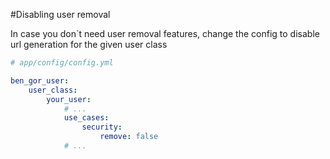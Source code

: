 #Disabling user removal

In case you don`t need user removal features, change the config to disable url generation for the given user class

```yml
# app/config/config.yml

ben_gor_user:
    user_class:
        your_user:
            # ...
            use_cases:
                security:
                    remove: false
            # ...
```
